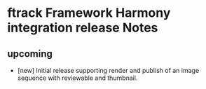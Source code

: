 # ftrack Framework Harmony integration release Notes

## upcoming

* [new] Initial release supporting render and publish of an image sequence with reviewable and thumbnail.
